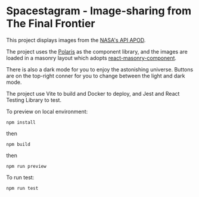 # Spacestagram - Image-sharing from The Final Frontier

This project displays images from the [NASA's API APOD](https://github.com/nasa/apod-api#docs).

The project uses the [Polaris](https://polaris.shopify.com/components/get-started) as the component library, and the images are loaded in a masonry layout which adopts [react-masonry-component](https://github.com/eiriklv/react-masonry-component).

There is also a dark mode for you to enjoy the astonishing universe. Buttons are on the top-right conner for you to change between the light and dark mode.

The project use Vite to build and Docker to deploy, and Jest and React Testing Library to test.

To preview on local environment:

```
npm install
```
then
```
npm build
```
then
```
npm run preview
```

To run test:
```
npm run test
```